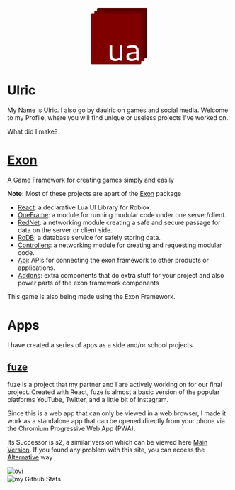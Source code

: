 <p align="center">
  <img src="./logo.png" alt="logo" />
</p>


# Ulric
My Name is Ulric. I also go by daulric on games and social media. Welcome to my Profile, where you will find unique or useless projects I've worked on.

What did I make?

# **__[Exon](https://github.com/daulric/exon)__**
A Game Framework for creating games simply and easily

__**Note:**__ Most of these projects are apart of the [Exon](https://github.com/daulric/exon) package

- [React](https://github.com/daulric/exon/tree/main/react): a declarative Lua UI Library for Roblox.
- [OneFrame](https://github.com/daulric/exon/tree/main/oneframe): a module for running modular code under one server/client.
- [RedNet](https://github.com/daulric/exon/tree/main/rednet): a networking module creating a safe and secure passage for data on the server or client side.
- [RoDB](https://github.com/daulric/exon/tree/main/rodb): a database service for safely storing data.
- [Controllers](https://github.com/daulric/exon/tree/main/controllers): a networking module for creating and requesting modular code.
- [Api](https://github.com/daulric/exon/tree/main/api): APIs for connecting the exon framework to other products or applications.
- [Addons](https://github.com/daulric/exon/tree/man/addons): extra components that do extra stuff for your project and also power parts of the exon framework components
 
This game is also being made using the Exon Framework.

# **__Apps__**
I have created a series of apps as a side and/or school projects

## **[fuze](https://github.com/daulric/fuze)**
fuze is a project that my partner and I are actively working on for our final project. Created with React, fuze is almost a basic version of the popular platforms YouTube, Twitter, and  a little bit of Instagram.

Since this is a web app that can only be viewed in a web browser, I made it work as a standalone app that can be opened directly from your phone via the Chromium Progressive Web App (PWA).

Its Successor is s2, a similar version which can be viewed here [Main Version](https://s2.daulric.dev). If you found any problem with this site, you can access the [Alternative](https://s2v.daulric.dev) way

<img src="https://github-readme-stats.vercel.app/api/top-langs?username=daulric&show_icons=true&locale=en&layout=compact&theme=chartreuse-dark" alt="ovi" />
<br />
<img align="center" src="https://github-readme-stats.vercel.app/api?username=daulric&include_all_commits=true&count_private=true&show_icons=true&line_height=20&title_color=2B5BBD&icon_color=1124BB&text_color=A1A1A1&bg_color=0,000000,130F40" alt="my Github Stats"/>
